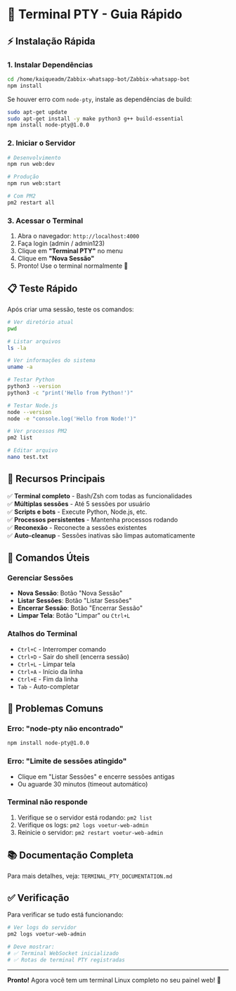 # 🚀 Terminal PTY - Guia Rápido

## ⚡ Instalação Rápida

### 1. Instalar Dependências

```bash
cd /home/kaiqueadm/Zabbix-whatsapp-bot/Zabbix-whatsapp-bot
npm install
```

Se houver erro com `node-pty`, instale as dependências de build:

```bash
sudo apt-get update
sudo apt-get install -y make python3 g++ build-essential
npm install node-pty@1.0.0
```

### 2. Iniciar o Servidor

```bash
# Desenvolvimento
npm run web:dev

# Produção
npm run web:start

# Com PM2
pm2 restart all
```

### 3. Acessar o Terminal

1. Abra o navegador: `http://localhost:4000`
2. Faça login (admin / admin123)
3. Clique em **"Terminal PTY"** no menu
4. Clique em **"Nova Sessão"**
5. Pronto! Use o terminal normalmente 🎉

## 📋 Teste Rápido

Após criar uma sessão, teste os comandos:

```bash
# Ver diretório atual
pwd

# Listar arquivos
ls -la

# Ver informações do sistema
uname -a

# Testar Python
python3 --version
python3 -c "print('Hello from Python!')"

# Testar Node.js
node --version
node -e "console.log('Hello from Node!')"

# Ver processos PM2
pm2 list

# Editar arquivo
nano test.txt
```

## 🎯 Recursos Principais

✅ **Terminal completo** - Bash/Zsh com todas as funcionalidades  
✅ **Múltiplas sessões** - Até 5 sessões por usuário  
✅ **Scripts e bots** - Execute Python, Node.js, etc.  
✅ **Processos persistentes** - Mantenha processos rodando  
✅ **Reconexão** - Reconecte a sessões existentes  
✅ **Auto-cleanup** - Sessões inativas são limpas automaticamente  

## 🔧 Comandos Úteis

### Gerenciar Sessões

- **Nova Sessão**: Botão "Nova Sessão"
- **Listar Sessões**: Botão "Listar Sessões"
- **Encerrar Sessão**: Botão "Encerrar Sessão"
- **Limpar Tela**: Botão "Limpar" ou `Ctrl+L`

### Atalhos do Terminal

- `Ctrl+C` - Interromper comando
- `Ctrl+D` - Sair do shell (encerra sessão)
- `Ctrl+L` - Limpar tela
- `Ctrl+A` - Início da linha
- `Ctrl+E` - Fim da linha
- `Tab` - Auto-completar

## 🐛 Problemas Comuns

### Erro: "node-pty não encontrado"

```bash
npm install node-pty@1.0.0
```

### Erro: "Limite de sessões atingido"

- Clique em "Listar Sessões" e encerre sessões antigas
- Ou aguarde 30 minutos (timeout automático)

### Terminal não responde

1. Verifique se o servidor está rodando: `pm2 list`
2. Verifique os logs: `pm2 logs voetur-web-admin`
3. Reinicie o servidor: `pm2 restart voetur-web-admin`

## 📚 Documentação Completa

Para mais detalhes, veja: `TERMINAL_PTY_DOCUMENTATION.md`

## ✅ Verificação

Para verificar se tudo está funcionando:

```bash
# Ver logs do servidor
pm2 logs voetur-web-admin

# Deve mostrar:
# ✅ Terminal WebSocket inicializado
# ✅ Rotas de terminal PTY registradas
```

---

**Pronto!** Agora você tem um terminal Linux completo no seu painel web! 🎉
